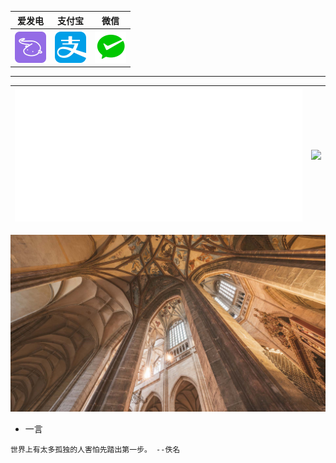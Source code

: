 <table align="center">
    <tr>
    <th>爱发电</th>
    <th>支付宝</th>
    <th>微信</th>
    </tr>
    <tr>
        <th>
            <a href="https://afdian.com/a/CoolPlayLin">
                <img width="50" height="50" src="https://raw.githubusercontent.com/CoolPlayLin/CoolPlayLin/master/assets/aifadian.png">
            </a>
        </th>
        <th>
            <a align="center" href="https://raw.githubusercontent.com/CoolPlayLin/CoolPlayLin/master/alipay_qrcode.jpg">
                <img width="50" height="50" src="https://raw.githubusercontent.com/CoolPlayLin/CoolPlayLin/master/assets/alipay.png">
            </a>
        </th>
        <th>
            <a href="https://raw.githubusercontent.com/CoolPlayLin/CoolPlayLin/master/wechatpay_qrcode.png">
                <img width="50" height="50" src="https://raw.githubusercontent.com/CoolPlayLin/CoolPlayLin/master/assets/wechatpay.png">
            </a>
        </th>
    </tr>
</table>

---

| ![](https://raw.githubusercontent.com/CoolPlayLin/CoolPlayLin/master/metrics.classic.svg) | ![](https://github-readme-stats.vercel.app//api?username=CoolPlayLin&count_private=true&show_icons=true&theme=github_dark_dimmed) |
| ----------------------------------------------------------------------------------------- | --------------------------------------------------------------------------------------------------------------------------------- |

[![](https://raw.githubusercontent.com/CoolPlayLin/CoolPlayLin/master/photo.png)](https://github.com/CoolPlayLin)

- 一言

```
世界上有太多孤独的人害怕先踏出第一步。 --佚名
```
